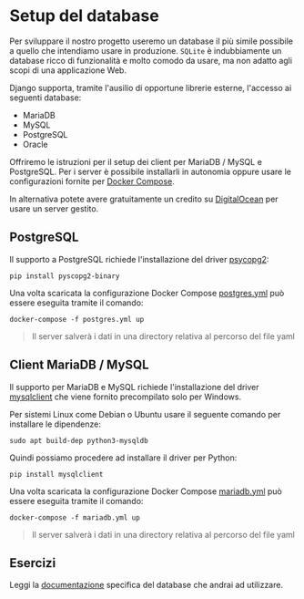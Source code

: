 # Setup del database

Per sviluppare il nostro progetto useremo un database il più simile possibile a quello che intendiamo
usare in produzione. `SQLite` è indubbiamente un database ricco di funzionalità e molto comodo da usare,
ma non adatto agli scopi di una applicazione Web.

Django supporta, tramite l'ausilio di opportune librerie esterne, l'accesso ai seguenti database:
- MariaDB
- MySQL
- PostgreSQL
- Oracle

Offriremo le istruzioni per il setup dei client per MariaDB / MySQL e PostgreSQL. Per i server è
possibile installarli in autonomia oppure usare le configurazioni fornite per
[Docker Compose](https://docs.docker.com/compose/install/).

In alternativa potete avere gratuitamente un credito su [DigitalOcean](https://m.do.co/c/0cde7cc77d3e)
per usare un server gestito.

## PostgreSQL

Il supporto a PostgreSQL richiede l'installazione del driver [psycopg2](https://www.psycopg.org/):

```shell
pip install pyscopg2-binary
```

Una volta scaricata la configurazione Docker Compose
[postgres.yml](https://github.com/xrmx/un-corso-django/blob/main/docker/postgres.yml) può essere
eseguita tramite il comando:

```shell
docker-compose -f postgres.yml up
```
> Il server salverà i dati in una directory relativa al percorso del file yaml

## Client MariaDB / MySQL

Il supporto per MariaDB e MySQL richiede l'installazione del driver
[mysqlclient](https://mysqlclient.readthedocs.io/) che viene fornito precompilato solo per Windows.

Per sistemi Linux come Debian o Ubuntu usare il seguente comando per installare le dipendenze:

```shell
sudo apt build-dep python3-mysqldb
```

Quindi possiamo procedere ad installare il driver per Python:

```shell
pip install mysqlclient
```

Una volta scaricata la configurazione Docker Compose
[mariadb.yml](https://github.com/xrmx/un-corso-django/blob/main/docker/mariadb.yml) può essere
eseguita tramite il comando:

```shell
docker-compose -f mariadb.yml up
```

> Il server salverà i dati in una directory relativa al percorso del file yaml

## Esercizi

Leggi la [documentazione](https://docs.djangoproject.com/en/3.1/ref/databases/) specifica del database
che andrai ad utilizzare.
